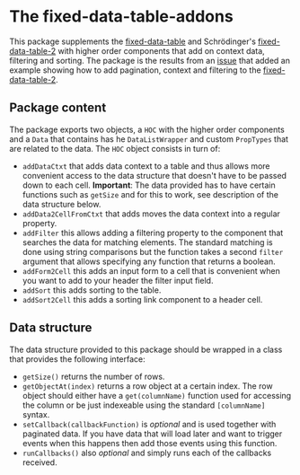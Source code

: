 # The fixed-data-table-addons

This package supplements the [fixed-data-table](fdt) and Schrödinger's [fixed-data-table-2](fdt2) with higher order components that add on context data, filtering and sorting. The package is the results from an [issue](fdt2-issue) that added an example showing how to add pagination, context and filtering to the [fixed-data-table-2](fdt2).

## Package content

The package exports two objects, a `HOC` with the higher order components and a `Data` that contains has he `DataListWrapper` and custom `PropTypes` that are related to the data. The `HOC` object consists in turn of:

- `addDataCtxt` that adds data context to a table and thus allows more convenient access to the data structure that doesn't have to be passed down to each cell. **Important**: The data provided has to have certain functions such as `getSize` and for this to work, see description of the data structure below.
- `addData2CellFromCtxt` that adds moves the data context into a regular property.
- `addFilter` this allows adding a filtering property to the component that searches the data for matching elements. The standard matching is done using string comparisons but the function takes a second `filter` argument that allows specifying any function that returns a boolean.
- `addForm2Cell` this adds an input form to a cell that is convenient when you want to add to your header the filter input field.
- `addSort` this adds sorting to the table.
- `addSort2Cell` this adds a sorting link component to a header cell.

## Data structure

The data structure provided to this package should be wrapped in a class that provides the following interface:

- `getSize()` returns the number of rows.
- `getObjectAt(index)` returns a row object at a certain index. The row object should either have a `get(columnName)` function used for accessing the column or be just indexeable using the standard `[columnName]` syntax.
- `setCallback(callbackFunction)` is *optional* and is used together with paginated data. If you have data that will load later and want to trigger events when this happens then add those events using this function.
- `runCallbacks()` also *optional* and simply runs each of the callbacks received.

[fdt]: https://github.com/facebook/fixed-data-table/
[fdt2]: https://github.com/schrodinger/fixed-data-table-2/
[fdt2-issue]: https://github.com/schrodinger/fixed-data-table-2/issues/76
